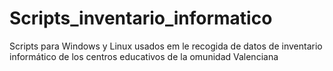 # Scripts_inventario_informatico
Scripts para Windows y Linux usados em le recogida de datos de inventario informático de los centros educativos de la omunidad Valenciana
